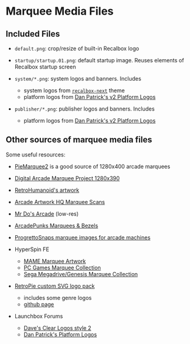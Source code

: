 # Marquee Media Files

## Included Files

- `default.png`: crop/resize of built-in Recalbox logo

- `startup/startup.01.png`: default startup image. Reuses elements of Recalbox startup screen

- `system/*.png`: system logos and banners. Includes
    - system logos from [`recalbox-next`](https://gitlab.com/recalbox/recalbox-themes/-/tree/master/themes/recalbox-next) theme
    - platform logos from [Dan Patrick's v2 Platform Logos](https://archive.org/details/console-logos-professionally-redrawn-plus-official-versions)

- `publisher/*.png`: publisher logos and banners. Includes
    - platform logos from [Dan Patrick's v2 Platform Logos](https://archive.org/details/console-logos-professionally-redrawn-plus-official-versions)



## Other sources of marquee media files

Some useful resources:

- [PieMarquee2](https://github.com/losernator/PieMarquee2/tree/main/marquee) is a good source of 1280x400 arcade marquees

- [Digital Arcade Marquee Project 1280x390](https://github.com/jdotfite/DigitalArcadeMarqueeProject-1280x390)

- [RetroHumanoid's artwork](https://retrohumanoid.weebly.com/downloads.html)

- [Arcade Artwork HQ Marquee Scans](https://www.arcadeartwork.org/index.php?/category/37)

- [Mr Do's Arcade](https://mrdo.mameworld.info/mame_artwork_ingame.php) (low-res)

- [ArcadePunks Marquees & Bezels](https://www.arcadepunks.com/marquees-digital-marquees-cab-2/)

- [ProgrettoSnaps marquee images for arcade machines](https://www.progettosnaps.net/marquees/)

- HyperSpin FE
    - [MAME Marquee Artwork](https://hyperspin-fe.com/files/file/13379-mame-marquee-artwork/)
    - [PC Games Marquee Collection](https://hyperspin-fe.com/files/file/19937-pc-games-marquee-collection/)
    - [Sega Megadrive/Genesis Marquee Collection](https://hyperspin-fe.com/files/file/19912-sega-megadrivegenesis-marquee-collection/)


- [RetroPie custom SVG logo pack](https://retropie.org.uk/forum/topic/3226/es-custom-svg-logo-pack-includes-specific-mame-logos)
	- includes some genre logos
	- [github page](https://github.com/UDb23/rpie-custom)

- Launchbox Forums
    - [Dave's Clear Logos style 2](https://forums.launchbox-app.com/files/file/787-daves-clear-logos-style-2zip/)
    - [Dan Patrick's Platform Logos](https://forums.launchbox-app.com/files/file/3402-v2-platform-logos-professionally-redrawn-official-versions-new-bigbox-defaults/)
  